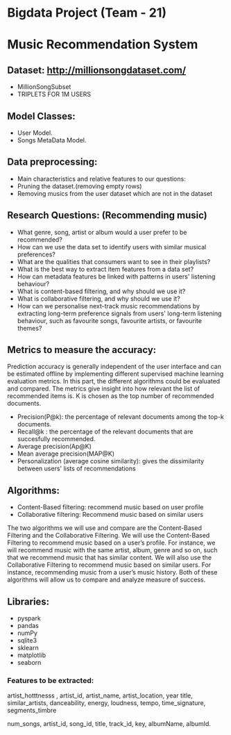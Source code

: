 # Bigdata Project (Team - 21)
# Music Recommendation System

## Dataset: http://millionsongdataset.com/
 - MillionSongSubset
 - TRIPLETS FOR 1M USERS
 
## Model Classes:
 - User Model.
 - Songs MetaData Model.
 
## Data preprocessing: 
 - Main characteristics and relative features to our questions: 
 - Pruning the dataset.(removing empty rows)
 - Removing musics from the user dataset which are not in the dataset

## Research Questions: (Recommending music)

- What genre, song, artist or album would a user prefer to be recommended?
- How can we use the data set to identify users with similar musical preferences?
- What are the qualities that consumers want to see in their playlists?
- What is the best way to extract item features from a data set?
- How can metadata features be linked with patterns in users' listening behaviour?
- What is content-based filtering, and why should we use it?
- What is collaborative filtering, and why should we use it?
- How can we personalise next-track music recommendations by extracting long-term preference signals from users' long-term listening behaviour, such as favourite   songs, favourite artists, or favourite themes?

 
 


## Metrics to measure the accuracy: 
Prediction accuracy is generally independent of the user interface and can be estimated offline by implementing different supervised machine learning evaluation metrics. In this part, the different algorithms could be evaluated and compared. The metrics give insight into how relevant the list of recommended items is. K is chosen as the top number of recommended documents.

 - Precision(P@k): the percentage of relevant documents among the top-k documents.
 - Recall@k : the percentage of the relevant documents that are succesfully recommended.
 - Average precision(Ap@K) 
 - Mean average precision(MAP@K)
 - Personalization (average cosine similarity): gives the dissimilarity between users' lists of recommendations


 






## Algorithms:
  - Content-Based filtering: recommend music based on user profile 
  - Collaborative filtering: Recommend music based on similar users 

The two algorithms we will use and compare are the Content-Based Filtering and the Collaborative Filtering. We will use the Content-Based Filtering to recommend music based on a user’s profile. For instance, we will recommend music with the same artist, album, genre and so on, such that we recommend music that has similar content. We will also use the Collaborative Filtering to recommend music based on similar users. For instance, recommending music from a user’s music history. Both of these algorithms will allow us to compare and analyze measure of success. 

## Libraries: 
 - pyspark 
 - pandas
 - numPy
 - sqlite3
 - sklearn
 - matplotlib 
 - seaborn
 
### Features to be extracted:  
  artist_hotttnesss ,
  artist_id, 
  artist_name, 
  artist_location, 
  year
  title, 
  similar_artists, 
  danceability, 
  energy, 
  loudness, 
  tempo,
  time_signature, 
  segments_timbre

  num_songs, 
  artist_id,
  song_id, 
  title, 
  track_id, 
  key,
  albumName, 
  albumId.

